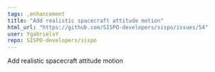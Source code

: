 ```yaml
---
tags: ,enhancement
title: "Add realistic spacecraft attitude motion"
html_url: "https://github.com/SISPO-developers/sispo/issues/54"
user: YgabrielsY
repo: SISPO-developers/sispo
---
```


Add realistic spacecraft attitude motion